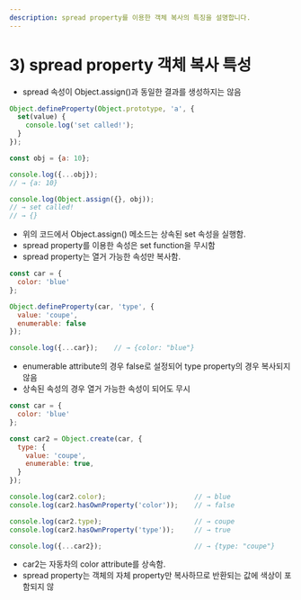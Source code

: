 ```yaml
---
description: spread property를 이용한 객체 복사의 특징을 설명합니다.
---
```


# 3\) spread property 객체 복사 특성

* spread 속성이 Object.assign\(\)과 동일한 결과를 생성하지는 않음

```javascript
Object.defineProperty(Object.prototype, 'a', {
  set(value) {
    console.log('set called!');
  }
});

const obj = {a: 10};

console.log({...obj});    
// → {a: 10}

console.log(Object.assign({}, obj));    
// → set called!
// → {}
```

* 위의 코드에서 Object.assign\(\) 메소드는 상속된 set 속성을 실행함.
* spread property를 이용한 속성은 set function을 무시함
* spread property는 열거 가능한 속성만 복사함.

```javascript
const car = {
  color: 'blue'
};

Object.defineProperty(car, 'type', {
  value: 'coupe',
  enumerable: false
});

console.log({...car});    // → {color: "blue"}
```

* enumerable attribute의 경우 false로 설정되어 type property의 경우 복사되지 않음
* 상속된 속성의 경우 열거 가능한 속성이 되어도 무시

```javascript
const car = {
  color: 'blue'
};

const car2 = Object.create(car, {
  type: {
    value: 'coupe',
    enumerable: true,
  }
});

console.log(car2.color);                      // → blue
console.log(car2.hasOwnProperty('color'));    // → false

console.log(car2.type);                       // → coupe
console.log(car2.hasOwnProperty('type'));     // → true

console.log({...car2});                       // → {type: "coupe"}
```

* car2는 자동차의 color attribute를 상속함.
* spread property는 객체의 자체 property만 복사하므로 반환되는 값에 색상이 포함되지 않

